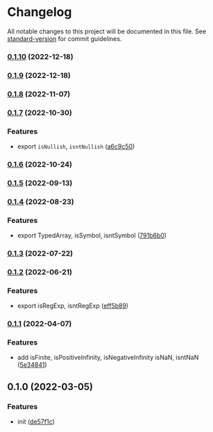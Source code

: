 # Changelog

All notable changes to this project will be documented in this file. See [standard-version](https://github.com/conventional-changelog/standard-version) for commit guidelines.

### [0.1.10](https://github.com/BlackGlory/prelude/compare/v0.1.9...v0.1.10) (2022-12-18)

### [0.1.9](https://github.com/BlackGlory/prelude/compare/v0.1.8...v0.1.9) (2022-12-18)

### [0.1.8](https://github.com/BlackGlory/prelude/compare/v0.1.7...v0.1.8) (2022-11-07)

### [0.1.7](https://github.com/BlackGlory/prelude/compare/v0.1.6...v0.1.7) (2022-10-30)


### Features

* export `isNullish`, `isntNullish` ([a6c9c50](https://github.com/BlackGlory/prelude/commit/a6c9c50b983b1bbe018c0331d326ad93eff29413))

### [0.1.6](https://github.com/BlackGlory/prelude/compare/v0.1.5...v0.1.6) (2022-10-24)

### [0.1.5](https://github.com/BlackGlory/prelude/compare/v0.1.4...v0.1.5) (2022-09-13)

### [0.1.4](https://github.com/BlackGlory/prelude/compare/v0.1.3...v0.1.4) (2022-08-23)


### Features

* export TypedArray, isSymbol, isntSymbol ([791b6b0](https://github.com/BlackGlory/prelude/commit/791b6b001300ac3a54e0b0e30d7097861fbfe618))

### [0.1.3](https://github.com/BlackGlory/prelude/compare/v0.1.2...v0.1.3) (2022-07-22)

### [0.1.2](https://github.com/BlackGlory/prelude/compare/v0.1.1...v0.1.2) (2022-06-21)


### Features

* export isRegExp, isntRegExp ([eff5b89](https://github.com/BlackGlory/prelude/commit/eff5b898803c28cf040f8b6bdfd05f18bb93fe29))

### [0.1.1](https://github.com/BlackGlory/prelude/compare/v0.1.0...v0.1.1) (2022-04-07)


### Features

* add isFinite, isPositiveInfinity, isNegativeInfinity isNaN, isntNaN ([5e34841](https://github.com/BlackGlory/prelude/commit/5e34841946a75db6aedfd91d70633c99b315e687))

## 0.1.0 (2022-03-05)


### Features

* init ([de57f1c](https://github.com/BlackGlory/prelude/commit/de57f1c12a7852007f4f54ff45f7b1d8a92f655d))
